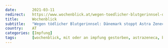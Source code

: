 ```yaml
---
date:       2021-03-11
redirect:   https://www.wochenblick.at/wegen-toedlicher-blutgerinnsel-daenemark-stoppt-astra-zeneca-impfung/
title:      Wochenblick
subtitle:   "Wegen tödlicher Blutgerinnsel: Dänemark stoppt Astra Zeneca-Impfung"
country:    AT
categories: [Impfung]
tags:       [wochenblick, mit oder an impfung gestorben, astrazeneca, blutgerinnungsstörungen, impf-stopp]
---
```

